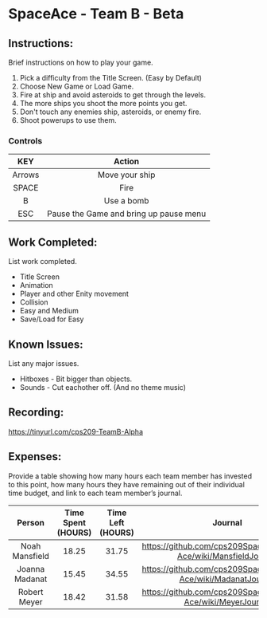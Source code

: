 # SpaceAce - Team B - Beta

## Instructions: 
Brief instructions on how to play your game.
1. Pick a difficulty from the Title Screen. (Easy by Default)
2. Choose New Game or Load Game.
3. Fire at ship and avoid asteroids to get through the levels.
4. The more ships you shoot the more points you get.
5. Don't touch any enemies ship, asteroids, or enemy fire.
6. Shoot powerups to use them.

### Controls
| KEY     | Action  |
| :---:   | :-: |
| Arrows  | Move your ship |
|SPACE    | Fire|
|B        | Use a bomb|
|ESC      | Pause the Game and bring up pause menu|



## Work Completed: 
List work completed.
* Title Screen
* Animation
* Player and other Enity movement
* Collision
* Easy and Medium
* Save/Load for Easy


## Known Issues: 
List any major issues.
* Hitboxes - Bit bigger than objects.
* Sounds - Cut eachother off. (And no theme music)

## Recording: 
https://tinyurl.com/cps209-TeamB-Alpha

## Expenses: 
Provide a table showing how many hours each team member has invested to this point, how many hours they have remaining out of their individual time budget, and link to each team member’s journal.

| Person| Time Spent (HOURS)  | Time Left (HOURS)|Journal|
| :---:   | :---:   | :---: | :---:|
| Noah Mansfield  |18.25|31.75|https://github.com/cps209SpaceAce/Space-Ace/wiki/MansfieldJournal|
| Joanna Madanat  |15.45|34.55|https://github.com/cps209SpaceAce/Space-Ace/wiki/MadanatJournal|
| Robert Meyer    |18.42|31.58|https://github.com/cps209SpaceAce/Space-Ace/wiki/MeyerJournal|

